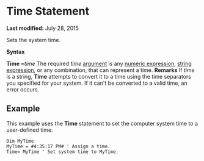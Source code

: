
# Time Statement

 **Last modified:** July 28, 2015

Sets the system time.

 **Syntax**

 **Time =**_time_
The required  _time_ [argument](b8bdf64f-5920-1ae9-16d0-b26d09524a30.md) is any [numeric expression](b8bdf64f-5920-1ae9-16d0-b26d09524a30.md),  [string expression](b8bdf64f-5920-1ae9-16d0-b26d09524a30.md), or any combination, that can represent a time.
 **Remarks**
If  _time_ is a string, **Time** attempts to convert it to a time using the time separators you specified for your system. If it can't be converted to a valid time, an error occurs.

## Example

This example uses the  **Time** statement to set the computer system time to a user-defined time.


```
Dim MyTime 
MyTime = #4:35:17 PM# ' Assign a time. 
Time= MyTime ' Set system time to MyTime. 

```

